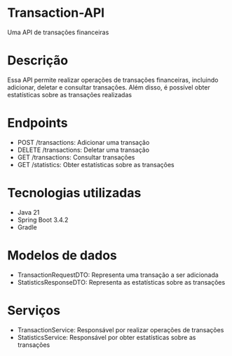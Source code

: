 # Transaction-API
Uma API de transações financeiras

# Descrição
Essa API permite realizar operações de transações financeiras, incluindo adicionar, deletar e consultar transações. Além disso, é possível obter estatísticas sobre as transações realizadas

# Endpoints
- POST /transactions: Adicionar uma transação
- DELETE /transactions: Deletar uma transação
- GET /transactions: Consultar transações
- GET /statistics: Obter estatísticas sobre as transações

# Tecnologias utilizadas
- Java 21
- Spring Boot 3.4.2
- Gradle

# Modelos de dados
- TransactionRequestDTO: Representa uma transação a ser adicionada
- StatisticsResponseDTO: Representa as estatísticas sobre as transações

# Serviços
- TransactionService: Responsável por realizar operações de transações
- StatisticsService: Responsável por obter estatísticas sobre as transações
